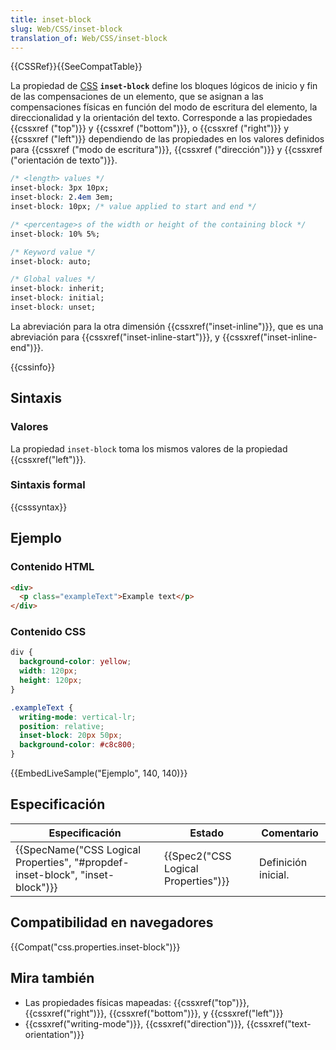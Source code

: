 ```yaml
---
title: inset-block
slug: Web/CSS/inset-block
translation_of: Web/CSS/inset-block
---
```


{{CSSRef}}{{SeeCompatTable}}

La propiedad de [CSS](/es/docs/Web/CSS) **`inset-block`** define los bloques lógicos de inicio y fin de las compensaciones de un elemento, que se asignan a las compensaciones físicas en función del modo de escritura del elemento, la direccionalidad y la orientación del texto. Corresponde a las propiedades {{cssxref ("top")}} y {{cssxref ("bottom")}}, o {{cssxref ("right")}} y {{cssxref ("left")}} dependiendo de las propiedades en los valores definidos para {{cssxref ("modo de escritura")}}, {{cssxref ("dirección")}} y {{cssxref ("orientación de texto")}}.

```css
/* <length> values */
inset-block: 3px 10px;
inset-block: 2.4em 3em;
inset-block: 10px; /* value applied to start and end */

/* <percentage>s of the width or height of the containing block */
inset-block: 10% 5%;

/* Keyword value */
inset-block: auto;

/* Global values */
inset-block: inherit;
inset-block: initial;
inset-block: unset;
```

La abreviación para la otra dimensión {{cssxref("inset-inline")}}, que es una abreviación para {{cssxref("inset-inline-start")}}, y {{cssxref("inset-inline-end")}}.

{{cssinfo}}

## Sintaxis

### Valores

La propiedad `inset-block` toma los mismos valores de la propiedad {{cssxref("left")}}.

### Sintaxis formal

{{csssyntax}}

## Ejemplo

### Contenido HTML

```html
<div>
  <p class="exampleText">Example text</p>
</div>
```

### Contenido CSS

```css
div {
  background-color: yellow;
  width: 120px;
  height: 120px;
}

.exampleText {
  writing-mode: vertical-lr;
  position: relative;
  inset-block: 20px 50px;
  background-color: #c8c800;
}
```

{{EmbedLiveSample("Ejemplo", 140, 140)}}

## Especificación

| Especificación                                                                                           | Estado                                           | Comentario          |
| -------------------------------------------------------------------------------------------------------- | ------------------------------------------------ | ------------------- |
| {{SpecName("CSS Logical Properties", "#propdef-inset-block", "inset-block")}} | {{Spec2("CSS Logical Properties")}} | Definición inicial. |

## Compatibilidad en navegadores

{{Compat("css.properties.inset-block")}}

## Mira también

- Las propiedades físicas mapeadas: {{cssxref("top")}}, {{cssxref("right")}}, {{cssxref("bottom")}}, y {{cssxref("left")}}
- {{cssxref("writing-mode")}}, {{cssxref("direction")}}, {{cssxref("text-orientation")}}
